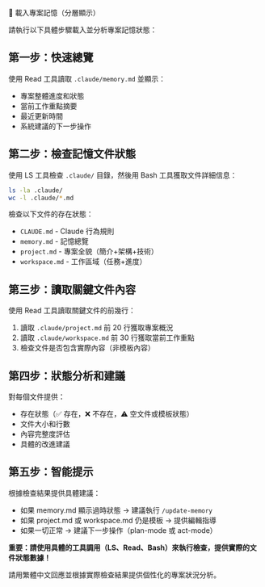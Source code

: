 📖 載入專案記憶（分層顯示）

請執行以下具體步驟載入並分析專案記憶狀態：

## 第一步：快速總覽
使用 Read 工具讀取 `.claude/memory.md` 並顯示：
- 專案整體進度和狀態
- 當前工作重點摘要
- 最近更新時間
- 系統建議的下一步操作

## 第二步：檢查記憶文件狀態
使用 LS 工具檢查 `.claude/` 目錄，然後用 Bash 工具獲取文件詳細信息：
```bash
ls -la .claude/
wc -l .claude/*.md
```

檢查以下文件的存在狀態：
- `CLAUDE.md` - Claude 行為規則
- `memory.md` - 記憶總覽  
- `project.md` - 專案全貌（簡介+架構+技術）
- `workspace.md` - 工作區域（任務+進度）

## 第三步：讀取關鍵文件內容
使用 Read 工具讀取關鍵文件的前幾行：
1. 讀取 `.claude/project.md` 前 20 行獲取專案概況
2. 讀取 `.claude/workspace.md` 前 30 行獲取當前工作重點
3. 檢查文件是否包含實際內容（非模板內容）

## 第四步：狀態分析和建議
對每個文件提供：
- 存在狀態（✅ 存在，❌ 不存在，⚠️ 空文件或模板狀態）
- 文件大小和行數
- 內容完整度評估
- 具體的改進建議

## 第五步：智能提示
根據檢查結果提供具體建議：
- 如果 memory.md 顯示過時狀態 → 建議執行 `/update-memory`
- 如果 project.md 或 workspace.md 仍是模板 → 提供編輯指導
- 如果一切正常 → 建議下一步操作（plan-mode 或 act-mode）

**重要：請使用具體的工具調用（LS、Read、Bash）來執行檢查，提供實際的文件狀態數據！**

請用繁體中文回應並根據實際檢查結果提供個性化的專案狀況分析。
